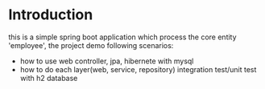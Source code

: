 # Introduction

this is a simple spring boot application which process the core entity 'employee',
the project demo following scenarios:

* how to use web controller, jpa, hibernete with mysql
* how to do each layer(web, service, repository) integration test/unit test with h2 database


